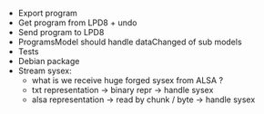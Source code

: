 - Export program
- Get program from LPD8 + undo
- Send program to LPD8
- ProgramsModel should handle dataChanged of sub models
- Tests
- Debian package
- Stream sysex:
  - what is we receive huge forged sysex from ALSA ?
  - txt representation -> binary repr -> handle sysex
  - alsa representation -> read by chunk / byte -> handle sysex
